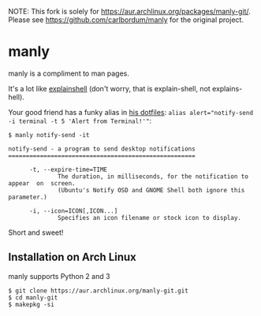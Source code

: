 NOTE: This fork is solely for https://aur.archlinux.org/packages/manly-git/.
Please see https://github.com/carlbordum/manly for the original project.

# manly
manly is a compliment to man pages.

It's a lot like [explainshell](https://explainshell.com)
(don't worry, that is explain-shell, not explains-hell).

Your good friend has a funky alias in [his dotfiles](
https://github.com/8Banana/dotfiles/blob/master/__Myst__/.zshrc):
`alias alert="notify-send -i terminal -t 5 'Alert from Terminal!'"`:

```
$ manly notify-send -it

notify-send - a program to send desktop notifications
=====================================================

      -t, --expire-time=TIME
              The duration, in milliseconds, for the notification to  appear  on  screen.
              (Ubuntu's Notify OSD and GNOME Shell both ignore this parameter.)

      -i, --icon=ICON[,ICON...]
              Specifies an icon filename or stock icon to display.

```

Short and sweet!


## Installation on Arch Linux
manly supports Python 2 and 3

    $ git clone https://aur.archlinux.org/manly-git.git
    $ cd manly-git
    $ makepkg -si
